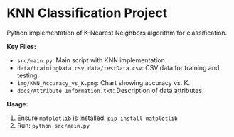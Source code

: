 # KNN Classification Project

Python implementation of K-Nearest Neighbors algorithm for classification.

**Key Files:**

- `src/main.py`: Main script with KNN implementation.
- `data/trainingData.csv`, `data/testData.csv`: CSV data for training and testing.
- `img/KNN_Accuracy_vs_K.png`: Chart showing accuracy vs. K.
- `docs/Attribute Information.txt`: Description of data attributes.

**Usage:**

1.  Ensure `matplotlib` is installed: `pip install matplotlib`
2.  Run: `python src/main.py`
